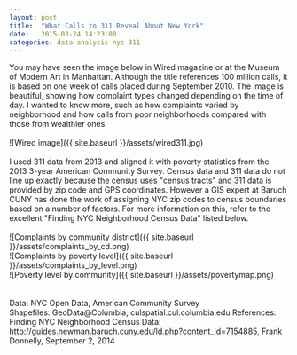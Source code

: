 ```yaml
---
layout: post
title:  "What Calls to 311 Reveal About New York"
date:   2015-03-24 14:23:00
categories: data analysis nyc 311
---
```

You may have seen the image below in Wired magazine or at the Museum of Modern Art in Manhattan.  Although the title references 100 million calls, it is based on one week of calls placed during September 2010.  The image is beautiful, showing how complaint types changed depending on the time of day.  I wanted to know more, such as how complaints varied by neighborhood and how calls from poor neighborhoods compared with those from wealthier ones.
<br /><br />
![Wired image]({{ site.baseurl }}/assets/wired311.jpg)
<br /><br />
I used 311 data from 2013 and aligned it with poverty statistics from the 2013 3-year American Community Survey. Census data and 311 data do not line up exactly because the census uses "census tracts" and 311 data is provided by zip code and GPS coordinates.  However a GIS expert at Baruch CUNY has done the work of assigning NYC zip codes to census boundaries based on a number of factors.  For more information on this, refer to the excellent "Finding NYC Neighborhood Census Data" listed below.    
<br />
![Complaints by community district]({{ site.baseurl }}/assets/complaints_by_cd.png)
<br />
![Complaints by poverty level]({{ site.baseurl }}/assets/complaints_by_level.png)
<br />
![Poverty level by community]({{ site.baseurl }}/assets/povertymap.png)
<br /><br /> <br />
Data:  NYC Open Data, American Community Survey
<br />
Shapefiles:  GeoData@Columbia, culspatial.cul.columbia.edu
References:  Finding NYC Neighborhood Census Data:  http://guides.newman.baruch.cuny.edu/ld.php?content_id=7154885, Frank Donnelly, September 2, 2014

